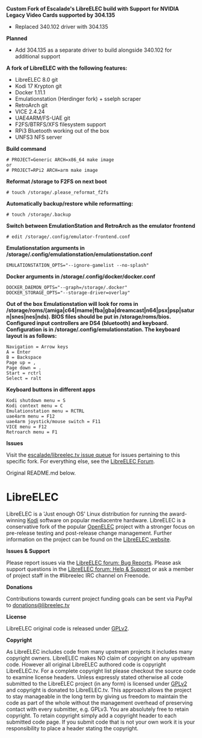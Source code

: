 **Custom Fork of Escalade's LibreELEC build with Support for NVIDIA Legacy Video Cards supported by 304.135**
* Replaced 340.102 driver with 304.135

**Planned**
* Add 304.135 as a separate driver to build alongside 340.102 for additional support

**A fork of LibreELEC with the following features:**
* LibreELEC 8.0 git
* Kodi 17 Krypton git
* Docker 1.11.1
* Emulationstation (Herdinger fork) + sselph scraper
* RetroArch git
* VICE 2.4.24
* UAE4ARM/FS-UAE git
* F2FS/BTRFS/XFS filesystem support
* RPi3 Bluetooth working out of the box
* UNFS3 NFS server

**Build command**
```
# PROJECT=Generic ARCH=x86_64 make image
or
# PROJECT=RPi2 ARCH=arm make image
```

**Reformat /storage to F2FS on next boot**
```
# touch /storage/.please_reformat_f2fs
```

**Automatically backup/restore while reformatting:**
```
# touch /storage/.backup
```

**Switch between EmulationStation and RetroArch as the emulator frontend**
```
# edit /storage/.config/emulator-frontend.conf
```

**Emulationstation arguments in /storage/.config/emulationstation/emulationstation.conf**
```
EMULATIONSTATION_OPTS="--ignore-gamelist --no-splash"
```

**Docker arguments in /storage/.config/docker/docker.conf**
```
DOCKER_DAEMON_OPTS="--graph=/storage/.docker"
DOCKER_STORAGE_OPTS="--storage-driver=overlay"
```

**Out of the box Emulationstation will look for roms in /storage/roms/(amiga|c64|mame|fba|gba|dreamcast|n64|psx|psp|saturn|snes|nes|nds). BIOS files should be put in /storage/roms/bios. Configured input controllers are DS4 (bluetooth) and keyboard. Configuration is in /storage/.config/emulationstation. The keyboard layout is as follows:**

```
Navigation = Arrow keys
A = Enter
B = Backspace
Page up = ,
Page down = .
Start = rctrl
Select = ralt
```

**Keyboard buttons in different apps**
```
Kodi shutdown menu = S
Kodi context menu = C
Emulationstation menu = RCTRL
uae4arm menu = F12
uae4arm joystick/mouse switch = F11
VICE menu = F12
Retroarch menu = F1
```

**Issues**

Visit the [escalade/libreelec.tv issue queue](https://github.com/escalade/LibreELEC.tv/pulls) for issues pertaining to this specific fork. For everything else, see the [LibreELEC Forum](https://forum.libreelec.tv).

Original README.md below.

# LibreELEC

LibreELEC is a 'Just enough OS' Linux distribution for running the award-winning [Kodi](http://kodi.tv) software on popular mediacentre hardware. LibreELEC is a conservative fork of the popular [OpenELEC](http://openelec.tv) project with a stronger focus on pre-release testing and post-release change management. Further information on the project can be found on the [LibreELEC website](https://libreelec.tv).

**Issues & Support**

Please report issues via the [LibreELEC forum: Bug Reports](http://forum.libreelec.tv/forum-35.html). Please ask support questions in the [LibreELEC forum: Help & Support](http://forum.libreelec.tv/forum-3.html) or ask a member of project staff in the #libreelec IRC channel on Freenode.

**Donations**

Contributions towards current project funding goals can be sent via PayPal to donations@libreelec.tv

**License**

LibreELEC original code is released under [GPLv2](http://www.gnu.org/licenses/gpl-2.0.html).

**Copyright**

As LibreELEC includes code from many upstream projects it includes many copyright owners. LibreELEC makes NO claim of copyright on any upstream code. However all original LibreELEC authored code is copyright LibreELEC.tv. For a complete copyright list please checkout the source code to examine license headers. Unless expressly stated otherwise all code submitted to the LibreELEC project (in any form) is licensed under [GPLv2](http://www.gnu.org/licenses/gpl-2.0.html) and copyright is donated to LibreELEC.tv. This approach allows the project to stay manageable in the long term by giving us freedom to maintain the code as part of the whole without the management overhead of preserving contact with every submitter, e.g. GPLv3. You are absolutely free to retain copyright. To retain copyright simply add a copyright header to each submitted code page. If you submit code that is not your own work it is your responsibility to place a header stating the copyright.
